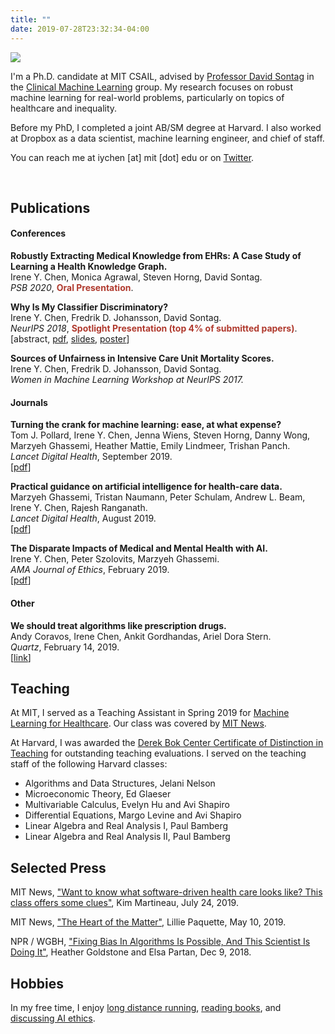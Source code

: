 ```yaml
---
title: ""
date: 2019-07-28T23:32:34-04:00
---
```


<img class="profile-picture" src="irene.jpg">

I'm a Ph.D. candidate at MIT CSAIL, advised by [Professor David Sontag](https://people.csail.mit.edu/dsontag/) in the [Clinical Machine Learning](http://clinicalml.org) group. My research focuses on robust machine learning for real-world problems, particularly on topics of healthcare and inequality.

Before my PhD, I completed a joint AB/SM degree at Harvard. I also worked at Dropbox as a data scientist, machine learning engineer, and chief of staff.

You can reach me at iychen [at] mit [dot] edu or on [Twitter](http://www.twitter.com/irenetrampoline).

<br>

## Publications

<script>
function absCHF() {
    var x = document.getElementById("abs-fairness");
    if (x.style.display === "none") {
        x.style.display = "block";
    } else {
        x.style.display = "none";
    }
}
</script>

#### Conferences
**Robustly Extracting Medical Knowledge from EHRs: A Case Study of Learning a Health Knowledge Graph.** 
<br>
Irene Y. Chen, Monica Agrawal, Steven Horng, David Sontag. 
<br>
*PSB 2020*, <b><font color="#B03A2E">Oral Presentation</font></b>.

**Why Is My Classifier Discriminatory?** 
<br>
Irene Y. Chen, Fredrik D. Johansson, David Sontag. 
<br>
*NeurIPS 2018*, <b><font color="#B03A2E">Spotlight Presentation (top 4% of submitted papers)</font></b>.
<br>
[<a id="abs-fairness-button" onclick="absCHF()">abstract</a>, [pdf](https://arxiv.org/abs/1805.12002), [slides](/assets/neurips18_slides.pdf), [poster](/assets/neurips18_poster.pdf)]

<div id="abs-fairness" style="display:none;">
<blockquote>Recent attempts to achieve fairness in predictive models focus on the balance between fairness and accuracy. In sensitive applications such as healthcare or criminal justice, this trade-off is often undesirable as any increase in prediction error could have devastating consequences. In this work, we argue that the fairness of predictions should be evaluated in context of the data, and that unfairness induced by inadequate samples sizes or unmeasured predictive variables should be addressed through data collection, rather than by constraining the model. We decompose cost-based metrics of discrimination into bias, variance, and noise, and propose actions aimed at estimating and reducing each term. Finally, we perform case-studies on prediction of income, mortality, and review ratings, confirming the value of this analysis. We find that data collection is often a means to reduce discrimination without sacrificing accuracy.</blockquote>
</div>

**Sources of Unfairness in Intensive Care Unit Mortality Scores.** <br>Irene Y. Chen, Fredrik D. Johansson, David Sontag. <br> *Women in Machine Learning Workshop at NeurIPS 2017.*

#### Journals
**Turning the crank for machine learning: ease, at what expense?**
<br>
Tom J. Pollard, Irene Y. Chen, Jenna Wiens, Steven Horng, Danny Wong, Marzyeh Ghassemi, Heather Mattie, Emily Lindmeer, Trishan Panch.
<br>
*Lancet Digital Health*, September 2019.
<br>
[<a href="https://www.thelancet.com/journals/landig/article/PIIS2589-7500(19)30112-8/fulltext">pdf</a>]

**Practical guidance on artificial intelligence for health-care data.** 
<br>
Marzyeh Ghassemi, Tristan Naumann, Peter Schulam, Andrew L. Beam, Irene Y. Chen, Rajesh Ranganath. 
<br>
*Lancet Digital Health*, August 2019.
<br>
[<a href="https://www.thelancet.com/journals/landig/article/PIIS2589-7500(19)30084-6/fulltext">pdf</a>]

**The Disparate Impacts of Medical and Mental Health with AI.** 
<br>
Irene Y. Chen, Peter Szolovits, Marzyeh Ghassemi. 
<br>
*AMA Journal of Ethics*, February 2019.
<br>
[[pdf](https://journalofethics.ama-assn.org/article/can-ai-help-reduce-disparities-general-medical-and-mental-health-care/2019-02)]

#### Other

**We should treat algorithms like prescription drugs.**
<br>
Andy Coravos, Irene Chen, Ankit Gordhandas, Ariel Dora Stern.
<br>
*Quartz*, February 14, 2019.
<br>
[[link](https://qz.com/1540594/treating-algorithms-like-prescription-drugs-could-reduce-ai-bias/)]


## Teaching

At MIT, I served as a Teaching Assistant in Spring 2019 for [Machine Learning for Healthcare](http://mlhc19mit.github.io). Our class was covered by [MIT News](http://news.mit.edu/2019/want-know-what-software-driven-health-care-looks-mit-class-offers-some-clues-0724).

At Harvard, I was awarded the [Derek Bok Center Certificate of Distinction in Teaching](https://bokcenter.harvard.edu/teaching-awards) for outstanding teaching evaluations. I served on the teaching staff of the following Harvard classes:

 * Algorithms and Data Structures, Jelani Nelson
 * Microeconomic Theory, Ed Glaeser
 * Multivariable Calculus, Evelyn Hu and Avi Shapiro
 * Differential Equations, Margo Levine and Avi Shapiro
 * Linear Algebra and Real Analysis I, Paul Bamberg
 * Linear Algebra and Real Analysis II, Paul Bamberg


## Selected Press

MIT News, ["Want to know what software-driven health care looks like? This class offers some clues"](http://news.mit.edu/2019/want-know-what-software-driven-health-care-looks-mit-class-offers-some-clues-0724), Kim Martineau, July 24, 2019.

MIT News, ["The Heart of the Matter"](https://www.youtube.com/watch?v=UZcdAZErPUY), Lillie Paquette, May 10, 2019.

NPR / WGBH, ["Fixing Bias In Algorithms Is Possible, And This Scientist Is Doing It"](https://www.wgbh.org/news/science-and-technology/2018/12/09/fixing-bias-in-algorithms-is-possible-and-this-scientist-is-doing-it), Heather Goldstone and Elsa Partan, Dec 9, 2018.

## Hobbies

In my free time, I enjoy [long distance running](https://twitter.com/irenetrampoline/status/986059482022273024), [reading books](./reading), and [discussing AI ethics](https://mitaiethics.github.io).